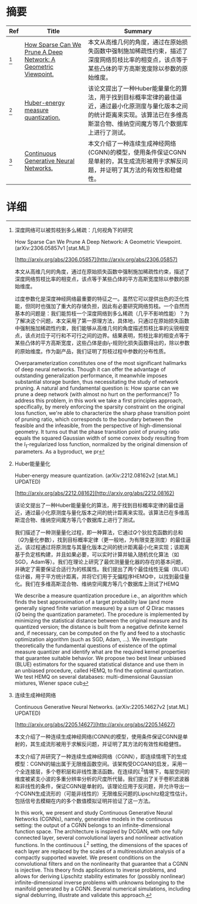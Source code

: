# 摘要

| Ref | Title | Summary |
| --- | --- | --- |
| [^1] | [How Sparse Can We Prune A Deep Network: A Geometric Viewpoint.](http://arxiv.org/abs/2306.05857) | 本文从高维几何的角度，通过在原始损失函数中强制施加稀疏性约束，描述了深度网络剪枝比率的相变点，该点等于某些凸体的平方高斯宽度除以参数的原始维度。 |
| [^2] | [Huber-energy measure quantization.](http://arxiv.org/abs/2212.08162) | 该论文提出了一种Huber能量量化的算法，用于找到目标概率定律的最佳逼近，通过最小化原测度与量化版本之间的统计距离来实现。该算法已在多维高斯混合物、维纳空间魔方等几个数据库上进行了测试。 |
| [^3] | [Continuous Generative Neural Networks.](http://arxiv.org/abs/2205.14627) | 本文介绍了一种连续生成神经网络(CGNN)的模型，使用条件保证CGNN是单射的，其生成流形被用于求解反问题，并证明了其方法的有效性和稳健性。 |

# 详细

[^1]: 深度网络可以被剪枝到多么稀疏：几何视角下的研究

    How Sparse Can We Prune A Deep Network: A Geometric Viewpoint. (arXiv:2306.05857v1 [stat.ML])

    [http://arxiv.org/abs/2306.05857](http://arxiv.org/abs/2306.05857)

    本文从高维几何的角度，通过在原始损失函数中强制施加稀疏性约束，描述了深度网络剪枝比率的相变点，该点等于某些凸体的平方高斯宽度除以参数的原始维度。

    

    过度参数化是深度神经网络最重要的特征之一。虽然它可以提供出色的泛化性能，但同时也强加了重大的存储负担，因此有必要研究网络剪枝。一个自然而基本的问题是：我们能剪枝一个深度网络到多么稀疏（几乎不影响性能）？为了解决这个问题，本文采用了第一原理方法，具体地，只通过在原始损失函数中强制施加稀疏性约束，我们能够从高维几何的角度描述剪枝比率的尖锐相变点，该点对应于可行和不可行之间的边界。结果表明，剪枝比率的相变点等于某些凸体的平方高斯宽度，这些凸体是由$l_1$-规则化损失函数得出的，除以参数的原始维度。作为副产品，我们证明了剪枝过程中参数的分布性质。

    Overparameterization constitutes one of the most significant hallmarks of deep neural networks. Though it can offer the advantage of outstanding generalization performance, it meanwhile imposes substantial storage burden, thus necessitating the study of network pruning. A natural and fundamental question is: How sparse can we prune a deep network (with almost no hurt on the performance)? To address this problem, in this work we take a first principles approach, specifically, by merely enforcing the sparsity constraint on the original loss function, we're able to characterize the sharp phase transition point of pruning ratio, which corresponds to the boundary between the feasible and the infeasible, from the perspective of high-dimensional geometry. It turns out that the phase transition point of pruning ratio equals the squared Gaussian width of some convex body resulting from the $l_1$-regularized loss function, normalized by the original dimension of parameters. As a byproduct, we pr
    
[^2]: Huber能量量化

    Huber-energy measure quantization. (arXiv:2212.08162v2 [stat.ML] UPDATED)

    [http://arxiv.org/abs/2212.08162](http://arxiv.org/abs/2212.08162)

    该论文提出了一种Huber能量量化的算法，用于找到目标概率定律的最佳逼近，通过最小化原测度与量化版本之间的统计距离来实现。该算法已在多维高斯混合物、维纳空间魔方等几个数据库上进行了测试。

    

    我们描述了一种测量量化过程，即一种算法，它通过$Q$个狄拉克函数的总和（$Q$为量化参数），找到目标概率定律（更一般地，为有限变差测度）的最佳逼近。该过程通过将原测度与其量化版本之间的统计距离最小化来实现；该距离基于负定核构建，并且如果必要，可以实时计算并输入随机优化算法（如SGD，Adam等）。我们在理论上研究了最优测量量化器的存在的基本问题，并确定了需要保证合适行为的核属性。我们提出了两个最佳线性无偏（BLUE）估计器，用于平方统计距离，并将它们用于无偏程序HEMQ中，以找到最佳量化。我们在多维高斯混合物、维纳空间魔方等几个数据库上测试了HEMQ

    We describe a measure quantization procedure i.e., an algorithm which finds the best approximation of a target probability law (and more generally signed finite variation measure) by a sum of $Q$ Dirac masses ($Q$ being the quantization parameter). The procedure is implemented by minimizing the statistical distance between the original measure and its quantized version; the distance is built from a negative definite kernel and, if necessary, can be computed on the fly and feed to a stochastic optimization algorithm (such as SGD, Adam, ...). We investigate theoretically the fundamental questions of existence of the optimal measure quantizer and identify what are the required kernel properties that guarantee suitable behavior. We propose two best linear unbiased (BLUE) estimators for the squared statistical distance and use them in an unbiased procedure, called HEMQ, to find the optimal quantization. We test HEMQ on several databases: multi-dimensional Gaussian mixtures, Wiener space cub
    
[^3]: 连续生成神经网络

    Continuous Generative Neural Networks. (arXiv:2205.14627v2 [stat.ML] UPDATED)

    [http://arxiv.org/abs/2205.14627](http://arxiv.org/abs/2205.14627)

    本文介绍了一种连续生成神经网络(CGNN)的模型，使用条件保证CGNN是单射的，其生成流形被用于求解反问题，并证明了其方法的有效性和稳健性。

    

    本文介绍了并研究了一种连续生成神经网络（CGNN），即连续情境下的生成模型：CGNN的输出属于无限维函数空间。该架构受DCGAN的启发，采用一个全连接层，多个卷积层和非线性激活函数。在连续的$L^2$情境下，每层空间的维度被紧支小波的多重分辨率分析的尺度所代替。我们提出了关于卷积滤波器和非线性的条件，保证CGNN是单射的。该理论应用于反问题，并允许导出一个CGNN生成流形的（可能非线性的）无限维反问题的Lipschitz稳定性估计。包括信号去模糊在内的多个数值模拟证明并验证了这一方法。

    In this work, we present and study Continuous Generative Neural Networks (CGNNs), namely, generative models in the continuous setting: the output of a CGNN belongs to an infinite-dimensional function space. The architecture is inspired by DCGAN, with one fully connected layer, several convolutional layers and nonlinear activation functions. In the continuous $L^2$ setting, the dimensions of the spaces of each layer are replaced by the scales of a multiresolution analysis of a compactly supported wavelet. We present conditions on the convolutional filters and on the nonlinearity that guarantee that a CGNN is injective. This theory finds applications to inverse problems, and allows for deriving Lipschitz stability estimates for (possibly nonlinear) infinite-dimensional inverse problems with unknowns belonging to the manifold generated by a CGNN. Several numerical simulations, including signal deblurring, illustrate and validate this approach.
    

